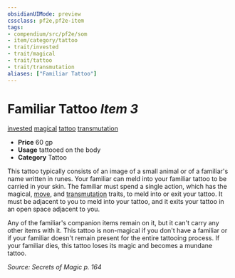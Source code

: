 ```yaml
---
obsidianUIMode: preview
cssclass: pf2e,pf2e-item
tags:
- compendium/src/pf2e/som
- item/category/tattoo
- trait/invested
- trait/magical
- trait/tattoo
- trait/transmutation
aliases: ["Familiar Tattoo"]
---
```

# Familiar Tattoo *Item 3*  
[invested](../../../Rules/traits/invested.md)  [magical](../../../Rules/traits/magical.md)  [tattoo](../../../Rules/traits/tattoo-lowg.md)  [transmutation](../../../Rules/traits/transmutation.md)  

- **Price** 60 gp
- **Usage** tattooed on the body
- **Category** Tattoo

This tattoo typically consists of an image of a small animal or of a familiar's name written in runes. Your familiar can meld into your familiar tattoo to be carried in your skin. The familiar must spend a single action, which has the magical, [move](../../../Rules/traits/move.md), and [transmutation](../../../Rules/traits/transmutation.md) traits, to meld into or exit your tattoo. It must be adjacent to you to meld into your tattoo, and it exits your tattoo in an open space adjacent to you.

Any of the familiar's companion items remain on it, but it can't carry any other items with it. This tattoo is non-magical if you don't have a familiar or if your familiar doesn't remain present for the entire tattooing process. If your familiar dies, this tattoo loses its magic and becomes a mundane tattoo.

*Source: Secrets of Magic p. 164*